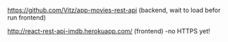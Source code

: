 https://github.com/Vitz/app-movies-rest-api (backend, wait to load befor run frontend)


http://react-rest-api-imdb.herokuapp.com/ (frontend) -no HTTPS yet!
